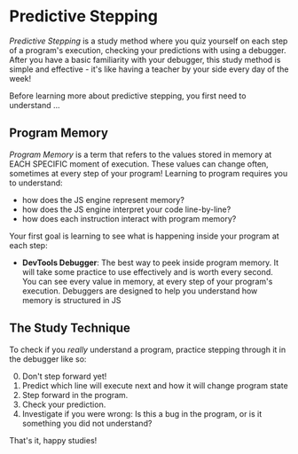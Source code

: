 # Predictive Stepping

_Predictive Stepping_ is a study method where you quiz yourself on each step of a program's execution, checking your predictions with using a debugger. After you have a basic familiarity with your debugger, this study method is simple and effective - it's like having a teacher by your side every day of the week!

Before learning more about predictive stepping, you first need to understand ...

## Program Memory

_Program Memory_ is a term that refers to the values stored in memory at EACH
SPECIFIC moment of execution. These values can change often, sometimes at every
step of your program! Learning to program requires you to understand:

- how does the JS engine represent memory?
- how does the JS engine interpret your code line-by-line?
- how does each instruction interact with program memory?

Your first goal is learning to see what is happening inside your program at each
step:

- **DevTools Debugger**: The best way to peek inside program memory. It will
  take some practice to use effectively and is worth every second. You can see
  every value in memory, at every step of your program's execution. Debuggers
  are designed to help you understand how memory is structured in JS

## The Study Technique

To check if you _really_ understand a program, practice stepping through it in the debugger like so:

0. Don't step forward yet!
1. Predict which line will execute next and how it will change program state
2. Step forward in the program.
3. Check your prediction.
4. Investigate if you were wrong: Is this a bug in the program, or is it something you did not understand?

That's it, happy studies!
